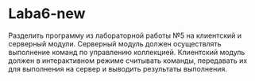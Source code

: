 # Laba6-new
  Разделить программу из лабораторной работы №5 на клиентский и серверный модули. Серверный модуль должен осуществлять выполнение команд по управлению коллекцией. Клиентский модуль  должен в интерактивном режиме считывать команды, передавать их для выполнения на сервер и выводить результаты выполнения.
